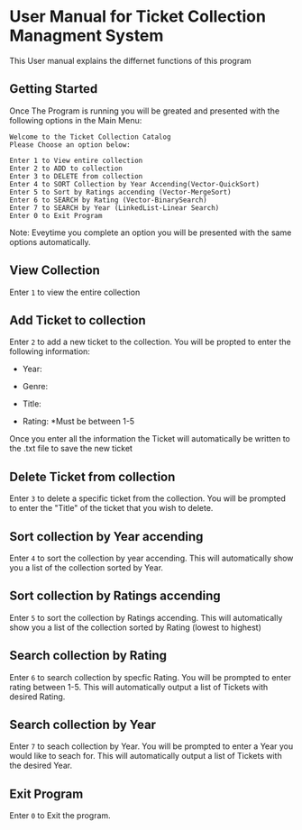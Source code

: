 # User Manual for Ticket Collection Managment System

This User manual explains the differnet functions of this program

## Getting Started 

Once The Program is running you will be greated and presented with the following options in the Main Menu:

    Welcome to the Ticket Collection Catalog
    Please Choose an option below:
    
    Enter 1 to View entire collection
    Enter 2 to ADD to collection
    Enter 3 to DELETE from collection
    Enter 4 to SORT Collection by Year Accending(Vector-QuickSort)
    Enter 5 to Sort by Ratings accending (Vector-MergeSort)
    Enter 6 to SEARCH by Rating (Vector-BinarySearch)
    Enter 7 to SEARCH by Year (LinkedList-Linear Search)
    Enter 0 to Exit Program

Note: Eveytime you complete an option you will be presented with the same options automatically.

## View Collection
Enter `1` to view the entire collection

## Add Ticket to collection
Enter `2` to add a new ticket to the collection. You will be propted to enter the following information:

   - Year:

   - Genre:

   - Title:

   - Rating:    *Must be between 1-5

Once you enter all the information the Ticket will automatically be written to the .txt file to save the new ticket

## Delete Ticket from collection
Enter `3` to delete a specific ticket from the collection. You will be prompted to enter the "Title" of the ticket that you wish to delete.

## Sort collection by Year accending
Enter `4` to sort the collection by year accending. This will automatically show you a list of the collection sorted by Year.

## Sort collection by Ratings accending
Enter `5` to sort the collection by Ratings accending. This will automatically show you a list of the collection sorted by Rating (lowest to highest)

## Search collection by Rating
Enter `6` to search collection by specfic Rating. You will be prompted to enter rating between 1-5. This will automatically output a list of Tickets with desired Rating.

## Search collection by Year
Enter `7` to seach collection by Year. You will be prompted to enter a Year you would like to seach for. This will automatically output a list of Tickets with the desired Year.

## Exit Program
Enter `0` to Exit the program.
